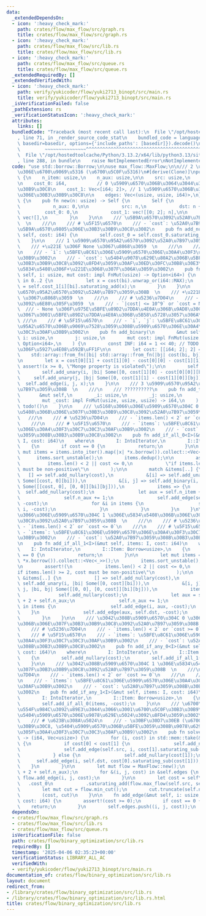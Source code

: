 ```yaml
---
data:
  _extendedDependsOn:
  - icon: ':heavy_check_mark:'
    path: crates/flow/max_flow/src/graph.rs
    title: crates/flow/max_flow/src/graph.rs
  - icon: ':heavy_check_mark:'
    path: crates/flow/max_flow/src/lib.rs
    title: crates/flow/max_flow/src/lib.rs
  - icon: ':heavy_check_mark:'
    path: crates/flow/max_flow/src/queue.rs
    title: crates/flow/max_flow/src/queue.rs
  _extendedRequiredBy: []
  _extendedVerifiedWith:
  - icon: ':heavy_check_mark:'
    path: verify/yukicoder/flow/yuki2713_binopt/src/main.rs
    title: verify/yukicoder/flow/yuki2713_binopt/src/main.rs
  _isVerificationFailed: false
  _pathExtension: rs
  _verificationStatusIcon: ':heavy_check_mark:'
  attributes:
    links: []
  bundledCode: "Traceback (most recent call last):\n  File \"/opt/hostedtoolcache/Python/3.13.2/x64/lib/python3.13/site-packages/onlinejudge_verify/documentation/build.py\"\
    , line 71, in _render_source_code_stat\n    bundled_code = language.bundle(stat.path,\
    \ basedir=basedir, options={'include_paths': [basedir]}).decode()\n          \
    \         ~~~~~~~~~~~~~~~^^^^^^^^^^^^^^^^^^^^^^^^^^^^^^^^^^^^^^^^^^^^^^^^^^^^^^^^^^^^^^^^^^\n\
    \  File \"/opt/hostedtoolcache/Python/3.13.2/x64/lib/python3.13/site-packages/onlinejudge_verify/languages/rust.py\"\
    , line 288, in bundle\n    raise NotImplementedError\nNotImplementedError\n"
  code: "use std::borrow::Borrow;\n\nuse max_flow::MaxFlow;\n\n/// 2 \u5024\u5909\u6570\
    \u306E\u6700\u9069\u5316 (\u6700\u5C0F\u5316)\n#[derive(Clone)]\npub struct BinaryOptimization\
    \ {\n    n_item: usize,\n    n_aux: usize,\n\n    src: usize,\n    dst: usize,\n\
    \n    cost_0: i64,           // 0 \u5909\u6570\u306B\u3064\u3044\u3066\u306E\u30B3\
    \u30B9\u30C8\n    cost_1: Vec<[i64; 2]>, // 1 \u5909\u6570\u306B\u3064\u3044\u3066\
    \u306E\u30B3\u30B9\u30C8\n\n    edges: Vec<(usize, usize, i64)>,\n}\n\nimpl BinaryOptimization\
    \ {\n    pub fn new(n: usize) -> Self {\n        Self {\n            n_item: n,\n\
    \            n_aux: 0,\n\n            src: n,\n            dst: n + 1,\n\n   \
    \         cost_0: 0,\n            cost_1: vec![[0; 2]; n],\n\n            edges:\
    \ vec![],\n        }\n    }\n\n    /// \u5B9A\u6570\u3092\u52A0\u7B97\u3059\u308B\
    \  \n    ///\n    /// # \u5F15\u6570\n    /// - `cost`: \u52A0\u7B97\u3059\u308B\
    \u5B9A\u6570\u9805\u306E\u30B3\u30B9\u30C8\u3002\n    pub fn add_nullary(&mut\
    \ self, cost: i64) {\n        self.cost_0 = self.cost_0.saturating_add(cost);\n\
    \    }\n\n    /// 1 \u5909\u6570\u95A2\u6570\u3092\u52A0\u7B97\u3059\u308B  \n\
    \    /// +\u221E \u306F None \u3067\u8868\u3059  \n    ///\n    /// # \u5F15\u6570\
    \n    /// - `i`: \u5BFE\u8C61\u306E\u5909\u6570\u306E\u30A4\u30F3\u30C7\u30C3\u30AF\
    \u30B9\u3002\n    /// - `cost`: \u5404\u9078\u629E\u80A2\u306B\u5BFE\u3059\u308B\
    \u30B3\u30B9\u30C8\u3092\u8FD4\u3059\u30AF\u30ED\u30FC\u30B8\u30E3\u3002None\u306E\
    \u5834\u5408\u306F+\u221E\u3068\u307F\u306A\u3059\u3002\n    pub fn add_unary(&mut\
    \ self, i: usize, mut cost: impl FnMut(usize) -> Option<i64>) {\n        for bi\
    \ in 0..2 {\n            let x = cost(bi).unwrap_or(i64::MAX);\n            self.cost_1[i][bi]\
    \ = self.cost_1[i][bi].saturating_add(x);\n        }\n    }\n\n    /// 2 \u5909\
    \u6570\u95A2\u6570\u3092\u52A0\u7B97\u3059\u308B  \n    /// +\u221E \u306F None\
    \ \u3067\u8868\u3059  \n    ///\n    /// # \u5236\u7D04\n    /// - Monge \u6027\
    \u3092\u6E80\u305F\u3059  \n    /// - `|cost| <= 10^9` or `cost = None`  \n  \
    \  /// - None \u306F\u975E\u5BFE\u89D2\u7DDA\u4E0A\u306B\u9AD8\u3005 1 \u3064\u307E\
    \u3067\u3001\u5BFE\u89D2\u7DDA\u4E0A\u306B\u5B58\u5728\u3057\u306A\u3044\n   \
    \ ///\n    /// # \u5F15\u6570\n    /// - `i`, `j`: \u5BFE\u8C61\u306E2\u5909\u6570\
    \u95A2\u6570\u306B\u9069\u7528\u3059\u308B\u5909\u6570\u306E\u30A4\u30F3\u30C7\
    \u30C3\u30AF\u30B9\u3002\n    pub fn add_binary(\n        &mut self,\n       \
    \ i: usize,\n        j: usize,\n        mut cost: impl FnMut(usize, usize) ->\
    \ Option<i64>,\n    ) {\n        const INF: i64 = 1 << 40; // TODO: \u3053\u308C\
    \u306F\u5927\u4E08\u592B\uFF1F\n\n        let cost: [[i64; 2]; 2] =\n        \
    \    std::array::from_fn(|bi| std::array::from_fn(|bj| cost(bi, bj).unwrap_or(INF)));\n\
    \n        let x = cost[0][1] + cost[1][0] - cost[0][0] - cost[1][1];\n       \
    \ assert!(x >= 0, \"Monge property is violated\");\n\n        self.add_nullary(cost[0][0]);\n\
    \        self.add_unary(i, |bi| Some([0, cost[1][0] - cost[0][0]][bi]));\n   \
    \     self.add_unary(j, |bj| Some([0, cost[1][1] - cost[1][0]][bj]));\n      \
    \  self.add_edge(i, j, x);\n    }\n\n    /// 3 \u5909\u6570\u95A2\u6570\u3092\u52A0\
    \u7B97\u3059\u308B  \n    ///\n    /// ??????????\n    pub fn add_ternary(\n \
    \       &mut self,\n        _i: usize,\n        _j: usize,\n        _k: usize,\n\
    \        mut _cost: impl FnMut(usize, usize, usize) -> i64,\n    ) {\n       \
    \ todo!()\n    }\n\n    /// \u5168\u3066\u306E\u5909\u6570\u304C 0 \u306E\u5834\
    \u5408\u306B\u306E\u307F\u30B3\u30B9\u30C8\u3092\u52A0\u7B97\u3059\u308B  \n \
    \   ///\n    /// # \u5236\u7D04\n    /// - `items.len() < 2` or `cost <= 0`\n\
    \    ///\n    /// # \u5F15\u6570\n    /// - `items`: \u5BFE\u8C61\u306E\u5909\u6570\
    \u306E\u30A4\u30F3\u30C7\u30C3\u30AF\u30B9\u3002\n    /// - `cost`: \u52A0\u7B97\
    \u3059\u308B\u30B3\u30B9\u30C8\u3002\n    pub fn add_if_all_0<I>(&mut self, items:\
    \ I, cost: i64)\n    where\n        I: IntoIterator,\n        I::Item: Borrow<usize>,\n\
    \    {\n        if cost == 0 {\n            return;\n        }\n\n        let\
    \ mut items = items.into_iter().map(|x| *x.borrow()).collect::<Vec<_>>();\n  \
    \      items.sort_unstable();\n        items.dedup();\n\n        assert!(\n  \
    \          items.len() < 2 || cost <= 0,\n            \"if items.len() >= 2, cost\
    \ must be non-positive\"\n        );\n\n        match &items[..] {\n         \
    \   [] => self.add_nullary(cost),\n            &[i] => self.add_unary(i, |bi|\
    \ Some([cost, 0][bi])),\n            &[i, j] => self.add_binary(i, j, |bi, bj|\
    \ Some([[cost, 0], [0, 0]][bi][bj])),\n            items => {\n              \
    \  self.add_nullary(cost);\n                let aux = self.n_item + 2 + self.n_aux;\n\
    \                self.n_aux += 1;\n                self.add_edge(self.src, aux,\
    \ -cost);\n                for &i in items {\n                    self.add_edge(aux,\
    \ i, -cost);\n                }\n            }\n        }\n    }\n\n    /// \u5168\
    \u3066\u306E\u5909\u6570\u304C 1 \u306E\u5834\u5408\u306B\u306E\u307F\u30B3\u30B9\
    \u30C8\u3092\u52A0\u7B97\u3059\u308B  \n    ///\n    /// # \u5236\u7D04\n    ///\
    \ - `items.len() < 2` or `cost <= 0`\n    ///\n    /// # \u5F15\u6570\n    ///\
    \ - `items`: \u5BFE\u8C61\u306E\u5909\u6570\u306E\u30A4\u30F3\u30C7\u30C3\u30AF\
    \u30B9\u3002\n    /// - `cost`: \u52A0\u7B97\u3059\u308B\u30B3\u30B9\u30C8\u3002\
    \n    pub fn add_if_all_1<I>(&mut self, items: I, cost: i64)\n    where\n    \
    \    I: IntoIterator,\n        I::Item: Borrow<usize>,\n    {\n        if cost\
    \ == 0 {\n            return;\n        }\n\n        let mut items = items.into_iter().map(|x|\
    \ *x.borrow()).collect::<Vec<_>>();\n        items.sort_unstable();\n        items.dedup();\n\
    \n        assert!(\n            items.len() < 2 || cost <= 0,\n            \"\
    if items.len() >= 2, cost must be non-positive\"\n        );\n\n        match\
    \ &items[..] {\n            [] => self.add_nullary(cost),\n            &[i] =>\
    \ self.add_unary(i, |bi| Some([0, cost][bi])),\n            &[i, j] => self.add_binary(i,\
    \ j, |bi, bj| Some([[0, 0], [0, cost]][bi][bj])),\n            items => {\n  \
    \              self.add_nullary(cost);\n                let aux = self.n_item\
    \ + 2 + self.n_aux;\n                self.n_aux += 1;\n                for &i\
    \ in items {\n                    self.add_edge(i, aux, -cost);\n            \
    \    }\n                self.add_edge(aux, self.dst, -cost);\n            }\n\
    \        }\n    }\n\n    /// \u3042\u308B\u5909\u6570\u304C 0 \u306E\u5834\u5408\
    \u306B\u306E\u307F\u30B3\u30B9\u30C8\u3092\u52A0\u7B97\u3059\u308B  \n    ///\n\
    \    /// # \u5236\u7D04\n    /// - `items.len() < 2` or `cost >= 0`\n    ///\n\
    \    /// # \u5F15\u6570\n    /// - `items`: \u5BFE\u8C61\u306E\u5909\u6570\u306E\
    \u30A4\u30F3\u30C7\u30C3\u30AF\u30B9\u3002\n    /// - `cost`: \u52A0\u7B97\u3059\
    \u308B\u30B3\u30B9\u30C8\u3002\n    pub fn add_if_any_0<I>(&mut self, items: I,\
    \ cost: i64)\n    where\n        I: IntoIterator,\n        I::Item: Borrow<usize>,\n\
    \    {\n        self.add_nullary(cost);\n        self.add_if_all_1(items, -cost);\n\
    \    }\n\n    /// \u3042\u308B\u5909\u6570\u304C 1 \u306E\u5834\u5408\u306B\u306E\
    \u307F\u30B3\u30B9\u30C8\u3092\u52A0\u7B97\u3059\u308B  \n    ///\n    /// # \u5236\
    \u7D04\n    /// - `items.len() < 2` or `cost >= 0`\n    ///\n    /// # \u5F15\u6570\
    \n    /// - `items`: \u5BFE\u8C61\u306E\u5909\u6570\u306E\u30A4\u30F3\u30C7\u30C3\
    \u30AF\u30B9\u3002\n    /// - `cost`: \u52A0\u7B97\u3059\u308B\u30B3\u30B9\u30C8\
    \u3002\n    pub fn add_if_any_1<I>(&mut self, items: I, cost: i64)\n    where\n\
    \        I: IntoIterator,\n        I::Item: Borrow<usize>,\n    {\n        self.add_nullary(cost);\n\
    \        self.add_if_all_0(items, -cost);\n    }\n\n    /// \u6700\u9069\u5316\
    \u554F\u984C\u3092\u89E3\u3044\u3066\u3001\u6700\u5C0F\u30B3\u30B9\u30C8\u3068\
    \u5404\u5909\u6570\u306E\u9078\u629E\u5024\u3092\u8FD4\u3059\u3002\n    ///\n\
    \    /// # \u623B\u308A\u5024\n    /// - \u30BF\u30D7\u30EB (\u6700\u5C0F\u30B3\
    \u30B9\u30C8, \u5404\u5909\u6570\u306B\u5BFE\u3059\u308B\u9078\u629E\u3055\u308C\
    \u305F\u30A4\u30F3\u30C7\u30C3\u30AF\u30B9)\u3002\n    pub fn solve(&mut self)\
    \ -> (i64, Vec<usize>) {\n        for (i, cost) in std::mem::take(&mut self.cost_1).into_iter().enumerate()\
    \ {\n            if cost[0] < cost[1] {\n                self.add_nullary(cost[0]);\n\
    \                self.add_edge(self.src, i, cost[1].saturating_sub(cost[0]));\n\
    \            } else {\n                self.add_nullary(cost[1]);\n          \
    \      self.add_edge(i, self.dst, cost[0].saturating_sub(cost[1]));\n        \
    \    }\n        }\n\n        let mut flow = MaxFlow::new();\n        flow.add_vertices(self.n_item\
    \ + 2 + self.n_aux);\n        for &(i, j, cost) in &self.edges {\n           \
    \ flow.add_edge(i, j, cost);\n        }\n\n        let cost = self\n         \
    \   .cost_0\n            .saturating_add(flow.max_flow(self.src, self.dst, None));\n\
    \        let mut cut = flow.min_cut();\n        cut.truncate(self.n_item);\n\n\
    \        (cost, cut)\n    }\n\n    fn add_edge(&mut self, i: usize, j: usize,\
    \ cost: i64) {\n        assert!(cost >= 0);\n        if cost == 0 {\n        \
    \    return;\n        }\n        self.edges.push((i, j, cost));\n    }\n}\n"
  dependsOn:
  - crates/flow/max_flow/src/graph.rs
  - crates/flow/max_flow/src/lib.rs
  - crates/flow/max_flow/src/queue.rs
  isVerificationFile: false
  path: crates/flow/binary_optimization/src/lib.rs
  requiredBy: []
  timestamp: '2025-04-06 02:35:23+00:00'
  verificationStatus: LIBRARY_ALL_AC
  verifiedWith:
  - verify/yukicoder/flow/yuki2713_binopt/src/main.rs
documentation_of: crates/flow/binary_optimization/src/lib.rs
layout: document
redirect_from:
- /library/crates/flow/binary_optimization/src/lib.rs
- /library/crates/flow/binary_optimization/src/lib.rs.html
title: crates/flow/binary_optimization/src/lib.rs
---
```

